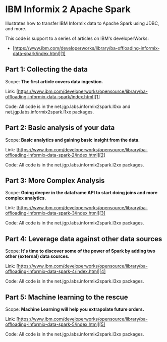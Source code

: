 # IBM Informix 2 Apache Spark

Illustrates how to transfer IBM Informix data to Apache Spark using JDBC, and more.

This code is support to a series of articles on IBM's developerWorks:
* [https://www.ibm.com/developerworks/library/ba-offloading-informix-data-spark/index.html][1]

## Part 1: Collecting the data

Scope:
**The first article covers data ingestion.**

Link: [https://www.ibm.com/developerworks/opensource/library/ba-offloading-informix-data-spark/index.html][1]

Code:
All code is in the net.jgp.labs.informix2spark.l0xx and net.jgp.labs.informix2spark.l1xx packages.

## Part 2: Basic analysis of your data

Scope:
**Basic analytics and gaining basic insight from the data.**

Link:
[https://www.ibm.com/developerworks/opensource/library/ba-offloading-informix-data-spark-2/index.html][2]

Code:
All code is in the net.jgp.labs.informix2spark.l2xx packages.

## Part 3: More Complex Analysis

Scope:
**Going deeper in the dataframe API to start doing joins and more complex analytics.**

Link:
[https://www.ibm.com/developerworks/opensource/library/ba-offloading-informix-data-spark-3/index.html][3]

Code:
All code is in the net.jgp.labs.informix2spark.l3xx packages.

## Part 4: Leverage data against other data sources

Scope:
**It's time to discover some of the power of Spark by adding two other (external) data sources.**

Link:
[https://www.ibm.com/developerworks/opensource/library/ba-offloading-informix-data-spark-4/index.html][4]

Code:
All code is in the net.jgp.labs.informix2spark.l3xx packages.

## Part 5: Machine learning to the rescue

Scope:
**Machine Learning will help you extrapolate future orders.**

Link:
[https://www.ibm.com/developerworks/opensource/library/ba-offloading-informix-data-spark-5/index.html][5]

Code:
All code is in the net.jgp.labs.informix2spark.l3xx packages.


[1]: https://www.ibm.com/developerworks/library/ba-offloading-informix-data-spark/index.html
[2]: https://www.ibm.com/developerworks/opensource/library/ba-offloading-informix-data-spark-2/index.html
[3]: https://www.ibm.com/developerworks/opensource/library/ba-offloading-informix-data-spark-3/index.html
[4]: https://www.ibm.com/developerworks/opensource/library/ba-offloading-informix-data-spark-4/index.html
[5]: https://www.ibm.com/developerworks/opensource/library/ba-offloading-informix-data-spark-5/index.html


